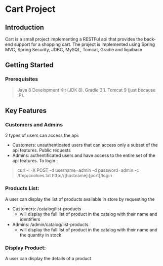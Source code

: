 # Cart Project

## Introduction
Cart is a small project implementing a RESTFul api that provides the back-end support for a shopping cart. 
The project is implemented using Spring MVC, Spring Security, JDBC, MySQL, Tomcat, Gradle and liquibase

## Getting Started
### Prerequisites
> Java 8 Development Kit (JDK 8).
> Gradle 3.1.
> Tomcat 9 (just because :P).

## Key Features
### Customers and Admins
2 types of users can access the api:
* Customers: unauthenticated users that can access only a subset of the api features. Public requests
* Admins: authentificated users and have access to the entire set of the api features. To login : 

> curl -i -X POST -d username=admin -d password=admin -c /tmp/cookies.txt http://[hostname]:[port]/login

### Products List:
A user can display the list of products available in store by requesting the 
* Customers: /catalog/list-products
  * will display the full list of product in the catalog with their name and identifiers
* Admins: /admin/catalog/list-products
  * will display the full list of product in the catalog with their name and the quantity in stock
  
### Display Product: 
A user can display the details of a product 
